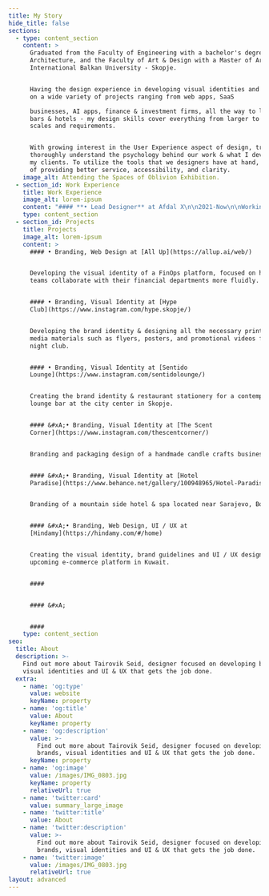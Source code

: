 ```yaml
---
title: My Story
hide_title: false
sections:
  - type: content_section
    content: >
      Graduated from the Faculty of Engineering with a bachelor's degree in
      Architecture, and the Faculty of Art & Design with a Master of Art at the
      International Balkan University - Skopje.


      Having the design experience in developing visual identities and UI / UX
      on a wide variety of projects ranging from web apps, SaaS

      businesses, AI apps, finance & investment firms, all the way to lounge
      bars & hotels - my design skills cover everything from larger to smaller
      scales and requirements.


      With growing interest in the User Experience aspect of design, trying to
      thoroughly understand the psychology behind our work & what I develop for
      my clients. To utilize the tools that we designers have at hand, in hopes
      of providing better service, accessibility, and clarity.
    image_alt: Attending the Spaces of Oblivion Exhibition.
  - section_id: Work Experience
    title: Work Experience
    image_alt: lorem-ipsum
    content: "#### **• Lead Designer** at Afdal X\n\n2021-Now\n\nWorking as the Lead Designer across multiple projects under development by Afdal X, including the Marketing Analytics, App Insights & Development Sectors. Currently building Service-as-a-Subscription platforms targeting the GCC Region, offering various tools that help our users integrate different segments of their workflow into a more accessible, informative & streamlined way. Operating closely with different development teams - making sure to give the proper guidance and requirements in order to properly implement the User Interface and Experience Design aspects to what we're building.\n\n#### &#xA;**• Assistant Professor** at the [International Balkan University](https://www.ibu.edu.mk/)\n\n2020-Now\n\nLecturing the courses of History of Architecture and Art, Introduction to Art and Culture, and 2D Animation.\_Easing my students access to the knowledge by developing websites fully accessible at all times by the class attendees, containing their weekly assignments, presentations and study guides. Encouraging and supporting each individual in pursue of their improvement, both in knowledge and as a person.\n\n#### **• Creative Director** at [The Sign](https://the-sign.co/)\n\n2018-2021\n\nFounder of a design studio. Covering all the areas of Graphic Design, ranging from Brand Development to UI / UX design. Delivering quality creative work, collaborating with various range of clients from all over the globe. Possessing honed visual communication and artistic instincts in order to develop work which will directly translate to our clients direct success.\n\n#### **• Junior Architect** at [Radius Architects](http://www.radius.mk/)\n\n2017-2018\n\nParticipating in conceptual design at the Architectural Studio in Skopje, providing technical & graphical support through projects. Undergoing drafting duties, supplying the Project Architect with materials and suggestions. Rendering three-dimensional previews, presentational posters and mock-ups of projects, such as building facades or interiors.\x03\n"
    type: content_section
  - section_id: Projects
    title: Projects
    image_alt: lorem-ipsum
    content: >
      #### • Branding, Web Design at [All Up](https://allup.ai/web/)


      Developing the visual identity of a FinOps platform, focused on helping
      teams collaborate with their financial departments more fluidly.


      #### • Branding, Visual Identity at [Hype
      Club](https://www.instagram.com/hype.skopje/)


      Developing the brand identity & designing all the necessary print & social
      media materials such as flyers, posters, and promotional videos for a
      night club.


      #### • Branding, Visual Identity at [Sentido
      Lounge](https://www.instagram.com/sentidolounge/)


      Creating the brand identity & restaurant stationery for a contemporary
      lounge bar at the city center in Skopje.


      #### &#xA;• Branding, Visual Identity at [The Scent
      Corner](https://www.instagram.com/thescentcorner/)


      Branding and packaging design of a handmade candle crafts business.


      #### &#xA;• Branding, Visual Identity at [Hotel
      Paradise](https://www.behance.net/gallery/100948965/Hotel-Paradise-Branding)


      Branding of a mountain side hotel & spa located near Sarajevo, Bosnia.


      #### &#xA;• Branding, Web Design, UI / UX at
      [Hindamy](https://hindamy.com/#/home)


      Creating the visual identity, brand guidelines and UI / UX design of an
      upcoming e-commerce platform in Kuwait.


      ####


      #### &#xA;


      ####
    type: content_section
seo:
  title: About
  description: >-
    Find out more about Tairovik Seid, designer focused on developing brands,
    visual identities and UI & UX that gets the job done.
  extra:
    - name: 'og:type'
      value: website
      keyName: property
    - name: 'og:title'
      value: About
      keyName: property
    - name: 'og:description'
      value: >-
        Find out more about Tairovik Seid, designer focused on developing
        brands, visual identities and UI & UX that gets the job done.
      keyName: property
    - name: 'og:image'
      value: /images/IMG_0803.jpg
      keyName: property
      relativeUrl: true
    - name: 'twitter:card'
      value: summary_large_image
    - name: 'twitter:title'
      value: About
    - name: 'twitter:description'
      value: >-
        Find out more about Tairovik Seid, designer focused on developing
        brands, visual identities and UI & UX that gets the job done.
    - name: 'twitter:image'
      value: /images/IMG_0803.jpg
      relativeUrl: true
layout: advanced
---
```

